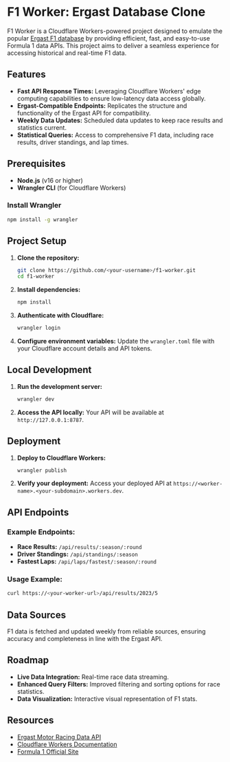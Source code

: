 # F1 Worker: Ergast Database Clone

F1 Worker is a Cloudflare Workers-powered project designed to emulate the popular [Ergast F1 database](https://ergast.com/mrd/) by providing efficient, fast, and easy-to-use Formula 1 data APIs. This project aims to deliver a seamless experience for accessing historical and real-time F1 data.

## Features

- **Fast API Response Times:** Leveraging Cloudflare Workers' edge computing capabilities to ensure low-latency data access globally.
- **Ergast-Compatible Endpoints:** Replicates the structure and functionality of the Ergast API for compatibility.
- **Weekly Data Updates:** Scheduled data updates to keep race results and statistics current.
- **Statistical Queries:** Access to comprehensive F1 data, including race results, driver standings, and lap times.

## Prerequisites

- **Node.js** (v16 or higher)
- **Wrangler CLI** (for Cloudflare Workers)

### Install Wrangler
```bash
npm install -g wrangler
```

## Project Setup

1. **Clone the repository:**
   ```bash
   git clone https://github.com/<your-username>/f1-worker.git
   cd f1-worker
   ```

2. **Install dependencies:**
   ```bash
   npm install
   ```

3. **Authenticate with Cloudflare:**
   ```bash
   wrangler login
   ```

4. **Configure environment variables:**
   Update the `wrangler.toml` file with your Cloudflare account details and API tokens.

## Local Development

1. **Run the development server:**
   ```bash
   wrangler dev
   ```

2. **Access the API locally:**
   Your API will be available at `http://127.0.0.1:8787`.

## Deployment

1. **Deploy to Cloudflare Workers:**
   ```bash
   wrangler publish
   ```

2. **Verify your deployment:**
   Access your deployed API at `https://<worker-name>.<your-subdomain>.workers.dev`.

## API Endpoints

### Example Endpoints:
- **Race Results:** `/api/results/:season/:round`
- **Driver Standings:** `/api/standings/:season`
- **Fastest Laps:** `/api/laps/fastest/:season/:round`

### Usage Example:
```bash
curl https://<your-worker-url>/api/results/2023/5
```

## Data Sources

F1 data is fetched and updated weekly from reliable sources, ensuring accuracy and completeness in line with the Ergast API.

## Roadmap

- **Live Data Integration:** Real-time race data streaming.
- **Enhanced Query Filters:** Improved filtering and sorting options for race statistics.
- **Data Visualization:** Interactive visual representation of F1 stats.

## Resources

- [Ergast Motor Racing Data API](https://ergast.com/mrd/)
- [Cloudflare Workers Documentation](https://developers.cloudflare.com/workers/)
- [Formula 1 Official Site](https://www.formula1.com/)